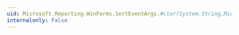 ```yaml
---
uid: Microsoft.Reporting.WinForms.SortEventArgs.#ctor(System.String,Microsoft.Reporting.WinForms.SortOrder,System.Boolean)
internalonly: False
---
```

